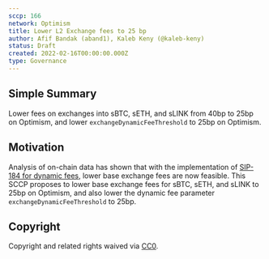 ```yaml
---
sccp: 166
network: Optimism
title: Lower L2 Exchange fees to 25 bp
author: Afif Bandak (aband1), Kaleb Keny (@kaleb-keny)
status: Draft
created: 2022-02-16T00:00:00.000Z
type: Governance
---
```


## Simple Summary

Lower fees on exchanges into sBTC, sETH, and sLINK from 40bp to 25bp on Optimism, and lower `exchangeDynamicFeeThreshold` to 25bp on Optimism. 

## Motivation

Analysis of on-chain data has shown that with the implementation of [SIP-184 for dynamic fees](https://sips.synthetix.io/sips/sip-184), lower base exchange fees are now feasible. 
This SCCP proposes to lower base exchange fees for sBTC, sETH, and sLINK to 25bp on Optimism, and also lower the dynamic fee parameter `exchangeDynamicFeeThreshold` to 25bp. 

## Copyright

Copyright and related rights waived via [CC0](https://creativecommons.org/publicdomain/zero/1.0/).
